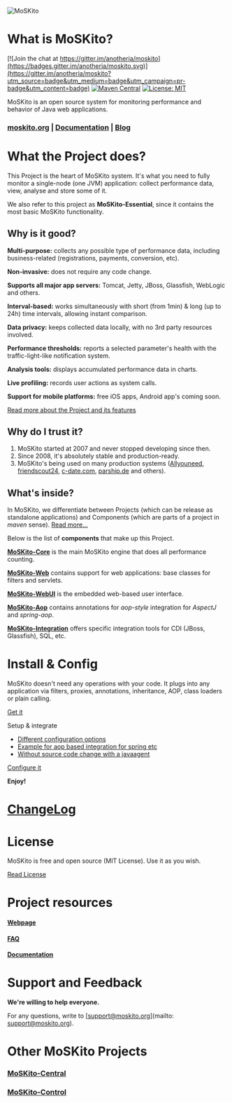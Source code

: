 ![MoSKito](https://www.moskito.org/static-int/img/logo.png "MoSKito Monitoring")

# What is MoSKito?

[![Join the chat at https://gitter.im/anotheria/moskito](https://badges.gitter.im/anotheria/moskito.svg)](https://gitter.im/anotheria/moskito?utm_source=badge&utm_medium=badge&utm_campaign=pr-badge&utm_content=badge)
[![Maven Central](https://maven-badges.herokuapp.com/maven-central/net.anotheria/moskito/badge.svg)](https://maven-badges.herokuapp.com/maven-central/net.anotheria/moskito)
[![License: MIT](https://img.shields.io/badge/License-MIT-green.svg)](https://opensource.org/licenses/MIT)


MoSKito is an open source system for monitoring performance and behavior of Java web applications.

### [moskito.org](http://moskito.org) | [Documentation](https://confluence.opensource.anotheria.net/display/MSK/Home) | [Blog](http://blog.anotheria.net)

# What the Project does?
This Project is the heart of MoSKito system. It's what you need to fully monitor a single-node (one JVM) application: collect performance data, view, analyse and store some of it.

We also refer to this project as **MoSKito-Essential**, since it contains the most basic MoSKito functionality.

## Why is it good?

**Multi-purpose:** collects any possible type of performance data, including business-related (registrations, payments, conversion, etc). 

**Non-invasive:** does not require any code change.

**Supports all major app servers:** Tomcat, Jetty, JBoss, Glassfish, WebLogic and others.

**Interval-based:** works simultaneously with short (from 1min) & long (up to 24h) time intervals, allowing instant comparison.

**Data privacy:** keeps collected data locally, with no 3rd party resources involved.

**Performance thresholds:** reports a selected parameter's health  with the traffic-light-like notification system.

**Analysis tools:** displays accumulated performance data in charts.

**Live profiling:** records user actions as system calls.

**Support for mobile platforms:** free iOS apps, Android app's coming soon.

[Read more about the Project and its features](https://confluence.opensource.anotheria.net/display/MSK/MoSKito-Essential+Overview)

## Why do I trust it?

1. MoSKito started at 2007 and never stopped developing since then.
2. Since 2008, it's absolutely stable and production-ready. 
3. MoSKito's being used on many production systems ([Allyouneed](https://www.allyouneed.com), [friendscout24](http://www.friendscout24.de), [c-date.com](http://www.c-date.com), [parship.de](http://www.parship.de) and others).

## What's inside?

In MoSKito, we differentiate between Projects (which can be release as standalone applications) and Components (which are parts of a project in *maven* sense). [Read more...](http://blog.anotheria.net/?p=485&preview=true) 

Below is the list of **components** that make up this Project.

[**MoSKito-Core**](https://github.com/anotheria/moskito/tree/master/moskito-core) is the main MoSKito engine that does all performance counting.

[**MoSKito-Web**](https://github.com/anotheria/moskito/tree/master/moskito-web) contains support for web applications: base classes for filters and servlets.

[**MoSKito-WebUI**](https://github.com/anotheria/moskito/tree/master/moskito-webui) is the embedded  web-based user interface.

[**MoSKito-Aop**](https://github.com/anotheria/moskito/tree/master/moskito-aop) contains annotations for *aop-style* integration for *AspectJ* and *spring-aop*.

[**MoSKito-Integration**](https://github.com/anotheria/moskito/tree/master/moskito-integration) offers specific integration tools for CDI (JBoss, Glassfish), SQL, etc.

# Install & Config

MoSKito doesn't need any operations with your code. It plugs into any application via filters, proxies, annotations, inheritance, AOP, class loaders or plain calling.

[Get it](https://www.moskito.org/download.html)

Setup & integrate 
 * [Different configuration options](https://confluence.opensource.anotheria.net/display/MSK/Integration+Guide)
 * [Example for aop based integration for spring etc](http://blog.anotheria.net/msk/the-complete-moskito-integration-guide-step-1/)
 * [Without source code change with a javaagent](http://blog.anotheria.net/msk/monitoring-existing-application-using-moskito-javaagent/)

[Configure it](https://confluence.opensource.anotheria.net/display/MSK/Configuration+Guide)

**Enjoy!**


# [ChangeLog](https://confluence.opensource.anotheria.net/display/MSK/Change+Log)

# License

MoSKito is free and open source (MIT License). Use it as you wish.

[Read License](https://github.com/anotheria/moskito/blob/master/LICENSE)

# Project resources

#### [Webpage](http://www.moskito.org/)
#### [FAQ](https://confluence.opensource.anotheria.net/display/MSK/MoSKito+FAQ)
#### [Documentation](https://confluence.opensource.anotheria.net/display/MSK/MoSKito-Essential)

# Support and Feedback

**We're willing to help everyone.**

For any questions, write to [support@moskito.org](mailto: support@moskito.org).

# Other MoSKito Projects

### [MoSKito-Central](https://github.com/anotheria/moskito-central)

### [MoSKito-Control](https://github.com/anotheria/moskito-control)
